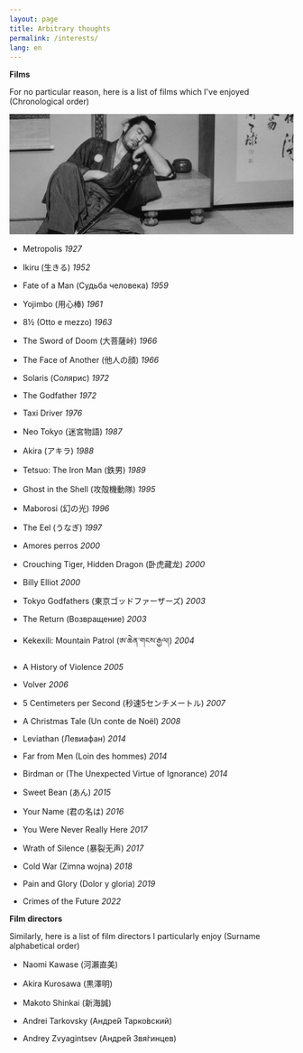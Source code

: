 ```yaml
---
layout: page
title: Arbitrary thoughts
permalink: /interests/
lang: en
---
```


**Films**

For no particular reason, here is a list of films which I've enjoyed (Chronological order)

![Sanjuro](assets/Sanjuro.jpg)

- Metropolis *1927*

- Ikiru (生きる) *1952*

- Fate of a Man (Судьба человека) *1959*

- Yojimbo (用心棒) *1961*

- 8½ (Otto e mezzo) *1963*

- The Sword of Doom (大菩薩峠) *1966*

- The Face of Another (他人の顔) *1966*

- Solaris (Солярис) *1972*

- The Godfather *1972*

- Taxi Driver *1976*

- Neo Tokyo (迷宮物語) *1987*

- Akira (アキラ) *1988*

- Tetsuo: The Iron Man (鉄男) *1989*

- Ghost in the Shell (攻殻機動隊) *1995*

- Maborosi (幻の光) *1996*

- The Eel (うなぎ) *1997*

- Amores perros *2000*

- Crouching Tiger, Hidden Dragon (卧虎藏龙) *2000*

- Billy Elliot *2000*

- Tokyo Godfathers (東京ゴッドファーザーズ) *2003*

- The Return (Возвращение) *2003*

- Kekexili: Mountain Patrol (ཨ་ཆེན་གངས་རྒྱལ།) *2004*

- A History of Violence *2005*

- Volver *2006*

- 5 Centimeters per Second (秒速5センチメートル) *2007*

- A Christmas Tale (Un conte de Noël) *2008*

- Leviathan (Левиафан) *2014*

- Far from Men (Loin des hommes) *2014*

- Birdman or (The Unexpected Virtue of Ignorance) *2014*

- Sweet Bean (あん) *2015*

- Your Name (君の名は) *2016*

- You Were Never Really Here *2017*

- Wrath of Silence (暴裂无声) *2017*

- Cold War (Zimna wojna) *2018*

- Pain and Glory (Dolor y gloria) *2019*

- Crimes of the Future *2022*

**Film directors**

Similarly, here is a list of film directors I particularly enjoy (Surname alphabetical order)

- Naomi Kawase (河瀨直美)

- Akira Kurosawa (黒澤明)

- Makoto Shinkai (新海誠)

- Andrei Tarkovsky (Андре́й Тарко́вский)

- Andrey Zvyagintsev (Андре́й Звя́гинцев)